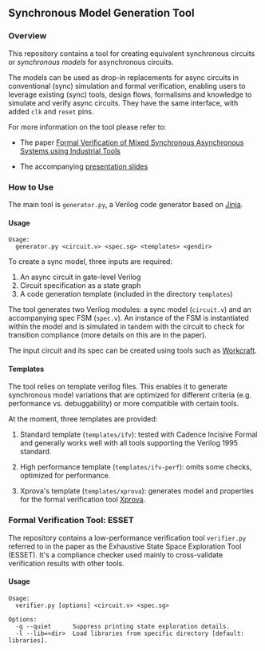## Synchronous Model Generation Tool

### Overview

This repository contains a tool for creating equivalent synchronous circuits
or *synchronous models* for asynchronous circuits.

The models can be used as drop-in replacements for async circuits in
conventional (sync) simulation and formal verification, enabling users to
leverage existing (sync) tools, design flows, formalisms and knowledge to
simulate and verify async circuits. They have the same interface, with added
`clk` and `reset` pins.

For more information on the tool please refer to:

- The paper [Formal Verification of Mixed Synchronous Asynchronous Systems using
Industrial Tools](https://github.com/tuura/sync-models-paper)

- The accompanying [presentation
slides](https://tuura.github.io/sync-models-paper/slides/)

### How to Use

The main tool is `generator.py`, a Verilog code generator based on
[Jinja](http://jinja.pocoo.org).

#### Usage

```
Usage:
  generator.py <circuit.v> <spec.sg> <templates> <gendir>
```

To create a sync model, three inputs are required:

1. An async circuit in gate-level Verilog
2. Circuit specification as a state graph
3. A code generation template (included in the directory `templates`)

The tool generates two Verilog modules: a sync model (`circuit.v`) and an
accompanying spec FSM (`spec.v`). An instance of the FSM is instantiated
within the model and is simulated in tandem with the circuit to check for
transition compliance (more details on this are in the paper).

The input circuit and its spec can be created using tools such as
[Workcraft](https://workcraft.org/).

#### Templates

The tool relies on template verilog files. This enables it to generate
synchronous model variations that are optimized for different criteria (e.g.
performance vs. debuggability) or more compatible with certain tools.

At the moment, three templates are provided:

1. Standard template (`templates/ifv`): tested with Cadence Incisive Formal
and generally works well with all tools supporting the Verilog 1995 standard.

2. High performance template (`templates/ifv-perf`): omits some checks,
optimized for performance.

3. Xprova's template (`templates/xprova`): generates model and properties for
the formal verification tool [Xprova](https://github.com/xprova/xprova).

### Formal Verification Tool: ESSET

The repository contains a low-performance verification tool `verifier.py`
referred to in the paper as the Exhaustive State Space Exploration Tool
(ESSET). It's a compliance checker used mainly to cross-validate verification
results with other tools.

#### Usage

```
Usage:
  verifier.py [options] <circuit.v> <spec.sg>

Options:
  -q --quiet      Suppress printing state exploration details.
  -l --lib=<dir>  Load libraries from specific directory [default: libraries].
  ```
